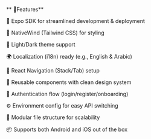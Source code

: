 ** 🚀Features**

🚦 Expo SDK for streamlined development & deployment

🎨 NativeWind (Tailwind CSS) for styling

🎨 Light/Dark theme support

🌍 Localization (i18n) ready (e.g., English & Arabic)

🧭 React Navigation (Stack/Tab) setup

💅 Reusable components with clean design system

🔐 Authentication flow (login/register/onboarding)

⚙️ Environment config for easy API switching

🧱 Modular file structure for scalability

📦 Supports both Android and iOS out of the box
